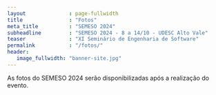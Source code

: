 ```yaml
---
layout              : page-fullwidth
title               : "Fotos"
meta_title          : "SEMESO 2024"
subheadline         : "SEMESO 2024 - 8 a 14/10 - UDESC Alto Vale"
teaser              : "XI Seminário de Engenharia de Software"
permalink           : "/fotos/"
header:
   image_fullwidth: "banner-site.jpg"
---
```

As fotos do SEMESO 2024 serão disponibilizadas após a realização do evento.
<!--As fotos do SEMESO 2023 estão disponiveis neste link: [https://drive.google.com/drive/folders/1uwxX6YLLL5trdJpPGDhqsT_3BuqNy_FD][fotos]-->





[fotos]: https://drive.google.com/drive/folders/1uwxX6YLLL5trdJpPGDhqsT_3BuqNy_FD

